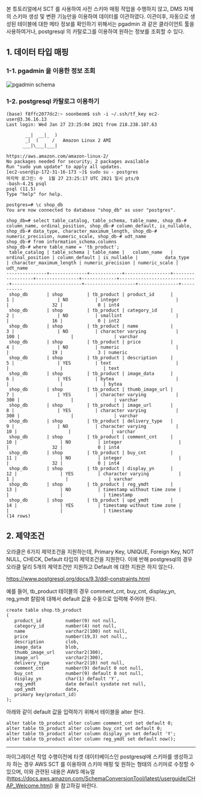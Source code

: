 본 튜토리얼에서 SCT 를 사용하여 사전 스키마 매핑 작업을 수행하지 않고, DMS 자체의 스키마 생성 및 변환 기능만을 이용하여 데이터를 이관하였다.
이관이후, 자동으로 생성된 테이블에 대한 메타 정보를 확인하기 위해서는 pgadmin 과 같은 클라이언트 툴을 사용하여거나, postgresql 의 카탈로그를 이용하여
원하는 정보를 조회할 수 있다.


## 1. 데이터 타입 매핑 ##

### 1-1. pgadmin 을 이용한 정보 조회 ###

![pgadmin schema](https://github.com/gnosia93/postgres-terraform/blob/main/images/pgadmin-schema-table.png)

### 1-2. postgresql 카탈로그 이용하기 ###

```
(base) f8ffc2077dc2:~ soonbeom$ ssh -i ~/.ssh/tf_key ec2-user@3.36.16.13
Last login: Wed Jan 27 23:25:04 2021 from 218.238.107.63

       __|  __|_  )
       _|  (     /   Amazon Linux 2 AMI
      ___|\___|___|

https://aws.amazon.com/amazon-linux-2/
No packages needed for security; 2 packages available
Run "sudo yum update" to apply all updates.
[ec2-user@ip-172-31-16-173 ~]$ sudo su - postgres
마지막 로그인: 수  1월 27 23:25:17 UTC 2021 일시 pts/0
-bash-4.2$ psql
psql (11.5)
Type "help" for help.

postgres=# \c shop_db
You are now connected to database "shop_db" as user "postgres".

shop_db=# select table_catalog, table_schema, table_name, shop_db-# column_name, ordinal_position, shop_db-# column_default, is_nullable, 
shop_db-# data_type, character_maximum_length, shop_db-# numeric_precision, numeric_scale, shop_db-# udt_name
shop_db-# from information_schema.columns
shop_db-# where table_name = 'tb_product';
 table_catalog | table_schema | table_name |   column_name   | ordinal_position | column_default | is_nullable |          data_type          | character_maximum_length | numeric_precision | numeric_scale | udt_name  
---------------+--------------+------------+-----------------+------------------+----------------+-------------+-----------------------------+--------------------------+-------------------+---------------+-----------
 shop_db       | shop         | tb_product | product_id      |                1 |                | NO          | integer                     |                          |                32 |             0 | int4
 shop_db       | shop         | tb_product | category_id     |                2 |                | NO          | smallint                    |                          |                16 |             0 | int2
 shop_db       | shop         | tb_product | name            |                3 |                | NO          | character varying           |                      100 |                   |               | varchar
 shop_db       | shop         | tb_product | price           |                4 |                | NO          | numeric                     |                          |                19 |             3 | numeric
 shop_db       | shop         | tb_product | description     |                5 |                | YES         | text                        |                          |                   |               | text
 shop_db       | shop         | tb_product | image_data      |                6 |                | YES         | bytea                       |                          |                   |               | bytea
 shop_db       | shop         | tb_product | thumb_image_url |                7 |                | YES         | character varying           |                      300 |                   |               | varchar
 shop_db       | shop         | tb_product | image_url       |                8 |                | YES         | character varying           |                      300 |                   |               | varchar
 shop_db       | shop         | tb_product | delivery_type   |                9 |                | NO          | character varying           |                       10 |                   |               | varchar
 shop_db       | shop         | tb_product | comment_cnt     |               10 |                | NO          | integer                     |                          |                32 |             0 | int4
 shop_db       | shop         | tb_product | buy_cnt         |               11 |                | NO          | integer                     |                          |                32 |             0 | int4
 shop_db       | shop         | tb_product | display_yn      |               12 |                | YES         | character varying           |                        1 |                   |               | varchar
 shop_db       | shop         | tb_product | reg_ymdt        |               13 |                | NO          | timestamp without time zone |                          |                   |               | timestamp
 shop_db       | shop         | tb_product | upd_ymdt        |               14 |                | YES         | timestamp without time zone |                          |                   |               | timestamp
(14 rows)
```


## 2. 제약조건 ##

오라클은 6가지 제약조건을 지원하는데, Primary Key, UNIQUE, Foreign Key, NOT NULL, CHECK, Default 타입의 제약조건을 지원한다. 이에 반해 
postgresql의 경우 오라클 달리 5개의 제약조건만 지원하고 Default 에 대한 지원은 하지 않는다. 

https://www.postgresql.org/docs/9.3/ddl-constraints.html


예를 들어, tb_product 테이블의 경우 comment_cnt, buy_cnt, display_yn, reg_ymdt 칼럼에 대해서 default 값을 수동으로 입력해 주어야 한다. 
```
create table shop.tb_product 
(
   product_id         number(9) not null,
   category_id        number(4) not null,
   name               varchar2(100) not null,
   price              number(19,3) not null,,
   description        clob,
   image_data         blob,
   thumb_image_url    varchar2(300),
   image_url          varchar2(300),
   delivery_type      varchar2(10) not null,
   comment_cnt        number(9) default 0 not null,
   buy_cnt            number(9) default 0 not null,
   display_yn         char(1) default 'Y',
   reg_ymdt           date default sysdate not null,
   upd_ymdt           date,
   primary key(product_id)
);
```

아래와 같이 default 값을 입력하기 위해서 테이블을 alter 한다. 
```
alter table tb_product alter column comment_cnt set default 0;
alter table tb_product alter column buy_cnt set default 0;
alter table tb_product alter column display_yn set default 'Y';
alter table tb_product alter column reg_ymdt set default now();
```

---

마이그레이션 작업 수행이전에 타겟 데이터베이스인 postgresql에 스키마를 생성하고자 하는 경우 AWS SCT 를 이용하여 스키마 매핑 및 원하는 형태의 스키마로 수정할 수 있으며, 이와 관련된 내용은 AWS 메뉴얼(https://docs.aws.amazon.com/SchemaConversionTool/latest/userguide/CHAP_Welcome.html) 을 참고하길 바란다.
